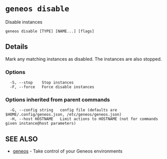 # `geneos disable`

Disable instances

```text
geneos disable [TYPE] [NAME...] [flags]
```

## Details

Mark any matching instances as disabled. The instances are also stopped.

### Options

```text
  -S, --stop    Stop instances
  -F, --force   Force disable instances
```

### Options inherited from parent commands

```text
  -G, --config string   config file (defaults are $HOME/.config/geneos.json, /etc/geneos/geneos.json)
  -H, --host HOSTNAME   Limit actions to HOSTNAME (not for commands given instance@host parameters)
```

## SEE ALSO

* [geneos](geneos.md)	 - Take control of your Geneos environments
